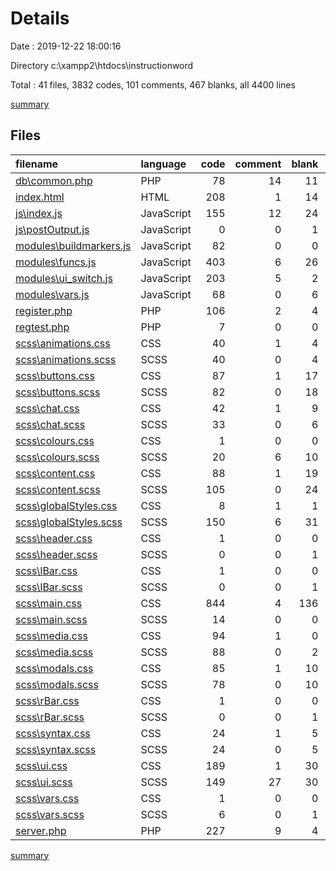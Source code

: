 # Details

Date : 2019-12-22 18:00:16

Directory c:\xampp2\htdocs\instructionword

Total : 41 files,  3832 codes, 101 comments, 467 blanks, all 4400 lines

[summary](results.md)

## Files
| filename | language | code | comment | blank | total |
| :--- | :--- | ---: | ---: | ---: | ---: |
| [db\common.php](file:///c%3A/xampp2/htdocs/instructionword/db/common.php) | PHP | 78 | 14 | 11 | 103 |
| [index.html](file:///c%3A/xampp2/htdocs/instructionword/index.html) | HTML | 208 | 1 | 14 | 223 |
| [js\index.js](file:///c%3A/xampp2/htdocs/instructionword/js/index.js) | JavaScript | 155 | 12 | 24 | 191 |
| [js\postOutput.js](file:///c%3A/xampp2/htdocs/instructionword/js/postOutput.js) | JavaScript | 0 | 0 | 1 | 1 |
| [modules\buildmarkers.js](file:///c%3A/xampp2/htdocs/instructionword/modules/buildmarkers.js) | JavaScript | 82 | 0 | 0 | 82 |
| [modules\funcs.js](file:///c%3A/xampp2/htdocs/instructionword/modules/funcs.js) | JavaScript | 403 | 6 | 26 | 435 |
| [modules\ui_switch.js](file:///c%3A/xampp2/htdocs/instructionword/modules/ui_switch.js) | JavaScript | 203 | 5 | 2 | 210 |
| [modules\vars.js](file:///c%3A/xampp2/htdocs/instructionword/modules/vars.js) | JavaScript | 68 | 0 | 6 | 74 |
| [register.php](file:///c%3A/xampp2/htdocs/instructionword/register.php) | PHP | 106 | 2 | 4 | 112 |
| [regtest.php](file:///c%3A/xampp2/htdocs/instructionword/regtest.php) | PHP | 7 | 0 | 0 | 7 |
| [scss\animations.css](file:///c%3A/xampp2/htdocs/instructionword/scss/animations.css) | CSS | 40 | 1 | 4 | 45 |
| [scss\animations.scss](file:///c%3A/xampp2/htdocs/instructionword/scss/animations.scss) | SCSS | 40 | 0 | 4 | 44 |
| [scss\buttons.css](file:///c%3A/xampp2/htdocs/instructionword/scss/buttons.css) | CSS | 87 | 1 | 17 | 105 |
| [scss\buttons.scss](file:///c%3A/xampp2/htdocs/instructionword/scss/buttons.scss) | SCSS | 82 | 0 | 18 | 100 |
| [scss\chat.css](file:///c%3A/xampp2/htdocs/instructionword/scss/chat.css) | CSS | 42 | 1 | 9 | 52 |
| [scss\chat.scss](file:///c%3A/xampp2/htdocs/instructionword/scss/chat.scss) | SCSS | 33 | 0 | 6 | 39 |
| [scss\colours.css](file:///c%3A/xampp2/htdocs/instructionword/scss/colours.css) | CSS | 1 | 0 | 0 | 1 |
| [scss\colours.scss](file:///c%3A/xampp2/htdocs/instructionword/scss/colours.scss) | SCSS | 20 | 6 | 10 | 36 |
| [scss\content.css](file:///c%3A/xampp2/htdocs/instructionword/scss/content.css) | CSS | 88 | 1 | 19 | 108 |
| [scss\content.scss](file:///c%3A/xampp2/htdocs/instructionword/scss/content.scss) | SCSS | 105 | 0 | 24 | 129 |
| [scss\globalStyles.css](file:///c%3A/xampp2/htdocs/instructionword/scss/globalStyles.css) | CSS | 8 | 1 | 1 | 10 |
| [scss\globalStyles.scss](file:///c%3A/xampp2/htdocs/instructionword/scss/globalStyles.scss) | SCSS | 150 | 6 | 31 | 187 |
| [scss\header.css](file:///c%3A/xampp2/htdocs/instructionword/scss/header.css) | CSS | 1 | 0 | 0 | 1 |
| [scss\header.scss](file:///c%3A/xampp2/htdocs/instructionword/scss/header.scss) | SCSS | 0 | 0 | 1 | 1 |
| [scss\lBar.css](file:///c%3A/xampp2/htdocs/instructionword/scss/lBar.css) | CSS | 1 | 0 | 0 | 1 |
| [scss\lBar.scss](file:///c%3A/xampp2/htdocs/instructionword/scss/lBar.scss) | SCSS | 0 | 0 | 1 | 1 |
| [scss\main.css](file:///c%3A/xampp2/htdocs/instructionword/scss/main.css) | CSS | 844 | 4 | 136 | 984 |
| [scss\main.scss](file:///c%3A/xampp2/htdocs/instructionword/scss/main.scss) | SCSS | 14 | 0 | 0 | 14 |
| [scss\media.css](file:///c%3A/xampp2/htdocs/instructionword/scss/media.css) | CSS | 94 | 1 | 0 | 95 |
| [scss\media.scss](file:///c%3A/xampp2/htdocs/instructionword/scss/media.scss) | SCSS | 88 | 0 | 2 | 90 |
| [scss\modals.css](file:///c%3A/xampp2/htdocs/instructionword/scss/modals.css) | CSS | 85 | 1 | 10 | 96 |
| [scss\modals.scss](file:///c%3A/xampp2/htdocs/instructionword/scss/modals.scss) | SCSS | 78 | 0 | 10 | 88 |
| [scss\rBar.css](file:///c%3A/xampp2/htdocs/instructionword/scss/rBar.css) | CSS | 1 | 0 | 0 | 1 |
| [scss\rBar.scss](file:///c%3A/xampp2/htdocs/instructionword/scss/rBar.scss) | SCSS | 0 | 0 | 1 | 1 |
| [scss\syntax.css](file:///c%3A/xampp2/htdocs/instructionword/scss/syntax.css) | CSS | 24 | 1 | 5 | 30 |
| [scss\syntax.scss](file:///c%3A/xampp2/htdocs/instructionword/scss/syntax.scss) | SCSS | 24 | 0 | 5 | 29 |
| [scss\ui.css](file:///c%3A/xampp2/htdocs/instructionword/scss/ui.css) | CSS | 189 | 1 | 30 | 220 |
| [scss\ui.scss](file:///c%3A/xampp2/htdocs/instructionword/scss/ui.scss) | SCSS | 149 | 27 | 30 | 206 |
| [scss\vars.css](file:///c%3A/xampp2/htdocs/instructionword/scss/vars.css) | CSS | 1 | 0 | 0 | 1 |
| [scss\vars.scss](file:///c%3A/xampp2/htdocs/instructionword/scss/vars.scss) | SCSS | 6 | 0 | 1 | 7 |
| [server.php](file:///c%3A/xampp2/htdocs/instructionword/server.php) | PHP | 227 | 9 | 4 | 240 |

[summary](results.md)